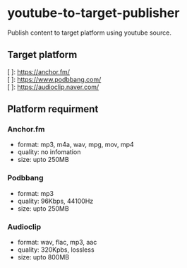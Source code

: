 # youtube-to-target-publisher

Publish content to target platform using youtube source.

## Target platform

[ ]: https://anchor.fm/    
[ ]: https://www.podbbang.com/    
[ ]: https://audioclip.naver.com/    

## Platform requirment

### Anchor.fm

* format: mp3, m4a, wav, mpg, mov, mp4
* quality: no infomation
* size: upto 250MB

### Podbbang

* format: mp3
* quality: 96Kbps, 44100Hz
* size: upto 250MB

### Audioclip

* format: wav, flac, mp3, aac
* quality: 320Kpbs, lossless
* size: upto 800MB
